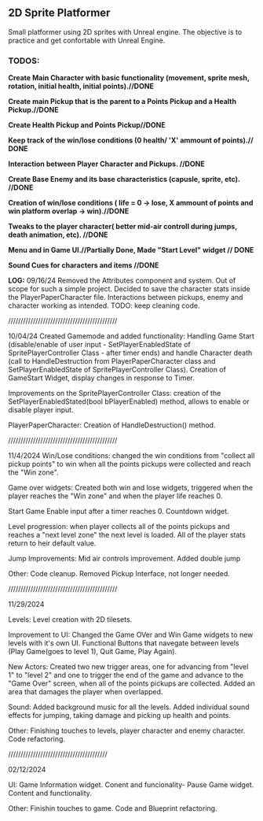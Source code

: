 ## 2D Sprite Platformer

Small platformer using 2D sprites with Unreal engine. The objective is to practice and get confortable with Unreal Engine.

### TODOS:

**Create Main Character with basic functionality (movement, sprite mesh, rotation, initial health, initial points).//DONE**

**Create main Pickup that is the parent to a Points Pickup and a Health Pickup.//DONE**

**Create Health Pickup and Points Pickup//DONE**

**Keep track of the win/lose conditions (0 health/ 'X' ammount of points).// DONE**

**Interaction between Player Character and Pickups. //DONE**

**Create Base Enemy and its base characteristics (capusle, sprite, etc). //DONE**

**Creation of win/lose conditions ( life = 0 -> lose,  X ammount of points and win platform overlap -> win).//DONE**

**Tweaks to the player character( better mid-air controll during jumps, death animation, etc). //DONE**

**Menu and in Game UI.//Partially Done, Made "Start Level" widget // DONE**

**Sound Cues for characters and items //DONE**


**LOG:**
09/16/24
Removed the Attributes component and system. Out of scope for such a simple project. 
Decided to save the character stats inside the PlayerPaperCharacter file. 
Interactions between pickups, enemy and character working as intended. 
TODO: keep cleaning code.

////////////////////////////////////////////

10/04/24
Created Gamemode and added functionality:
Handling Game Start (disable/enable of user input - SetPlayerEnabledState of SpritePlayerController Class - after timer ends) and handle Character death (call to HandleDestruction from PlayerPaperCharacter class and SetPlayerEnabledState of SpritePlayerController Class).
Creation of GameStart Widget, display changes in response to Timer.

Improvements on the SpritePlayerController Class: creation of the SetPlayerEnabledStated(bool bPlayerEnabled) method, allows to enable or disable player input.

PlayerPaperCharacter: 
Creation of HandleDestruction() method.

////////////////////////////////////////////

11/4/2024
Win/Lose conditions:
changed the win conditions from "collect all pickup points" to win when all the points pickups were collected and reach the "Win zone".

Game over widgets:
Created both win and lose widgets, triggered when the player reaches the "Win zone" and when the player life reaches 0.

Start Game
Enable input after a timer reaches 0.
Countdown widget.

Level progression:
when player collects all of the points pickups and reaches a "next level zone" the next level is loaded. All of the player stats return to heir default value.

Jump Improvements:
Mid air controls improvement.
Added double jump

Other:
Code cleanup.
Removed Pickup Interface, not longer needed.

////////////////////////////////////////////

11/29/2024

Levels:
Level creation with 2D tilesets.

Improvement to UI:
Changed the Game OVer and Win Game widgets to new levels with it's own UI. 
Functional Buttons that navegate between levels (Play Game(goes to level 1), Quit Game, Play Again).

New Actors:
Created two new trigger areas, one for advancing from "level 1" to "level 2" and one to trigger the end of the game and advance to the "Game Over" screen, when all of the points pickups are collected.
Added an area that damages the player when overlapped.

Sound:
Added background music for all the levels.
Added individual sound effects for jumping, taking damage and picking up health and points.

Other:
Finishing touches to levels, player character and enemy character.
Code refactoring.

////////////////////////////////////////

02/12/2024

UI:
Game Information widget. Conent and funcionality-
Pause Game widget. Content and functionality.

Other:
Finishin touches to game.
Code and Blueprint refactoring.





